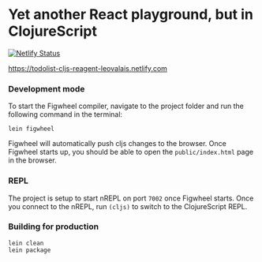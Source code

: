 # Yet another React playground, but in ClojureScript 
[![Netlify Status](https://api.netlify.com/api/v1/badges/bdd7eb11-42ac-45fa-947c-96af3958636e/deploy-status)](https://app.netlify.com/sites/todolist-cljs-reagent-leovalais/deploys)

https://todolist-cljs-reagent-leovalais.netlify.com

### Development mode
To start the Figwheel compiler, navigate to the project folder and run the following command in the terminal:

```
lein figwheel
```

Figwheel will automatically push cljs changes to the browser.
Once Figwheel starts up, you should be able to open the `public/index.html` page in the browser.

### REPL

The project is setup to start nREPL on port `7002` once Figwheel starts.
Once you connect to the nREPL, run `(cljs)` to switch to the ClojureScript REPL.

### Building for production

```
lein clean
lein package
```
